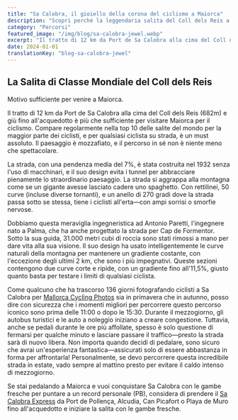 ```yaml
---
title: "Sa Calobra, il gioiello della corona del ciclismo a Maiorca"
description: "Scopri perché la leggendaria salita del Coll dels Reis a Sa Calobra è considerata uno dei migliori percorsi ciclisti del mondo e un'esperienza imperdibile per ogni ciclista su strada che visita Maiorca."
category: "Percorsi"
featured_image: "/img/blog/sa-calobra-jewel.webp"
excerpt: "Il tratto di 12 km da Port de Sa Calobra alla cima del Coll dels Reis compare regolarmente nella top 10 delle migliori salite del mondo per la maggior parte dei ciclisti. Scopri perché questa meraviglia ingegneristica è motivo sufficiente per visitare Maiorca."
date: 2024-01-01
translationKey: "blog-sa-calobra-jewel"
---
```


## La Salita di Classe Mondiale del Coll dels Reis

Motivo sufficiente per venire a Maiorca.

Il tratto di 12 km da Port de Sa Calobra alla cima del Coll dels Reis (682m) e giù fino all'acquedotto è più che sufficiente per visitare Maiorca per il ciclismo. Compare regolarmente nella top 10 delle salite del mondo per la maggior parte dei ciclisti, e per qualsiasi ciclista su strada, è un must assoluto. Il paesaggio è mozzafiato, e il percorso in sé non è niente meno che spettacolare.

La strada, con una pendenza media del 7%, è stata costruita nel 1932 senza l'uso di macchinari, e il suo design evita i tunnel per abbracciare pienamente lo straordinario paesaggio. La strada si aggrappa alla montagna come se un gigante avesse lasciato cadere uno spaghetto. Con rettilinei, 50 curve (incluse diverse tornanti), e un anello di 270 gradi dove la strada passa sotto se stessa, tiene i ciclisti all'erta—con ampi sorrisi o smorfie nervose.

Dobbiamo questa meraviglia ingegneristica ad Antonio Paretti, l'ingegnere nato a Palma, che ha anche progettato la strada per Cap de Formentor. Sotto la sua guida, 31.000 metri cubi di roccia sono stati rimossi a mano per dare vita alla sua visione. Il suo design ha usato intelligentemente le curve naturali della montagna per mantenere un gradiente costante, con l'eccezione degli ultimi 2 km, che sono i più impegnativi. Queste sezioni contengono due curve corte e ripide, con un gradiente fino all'11,5%, giusto quanto basta per testare i limiti di qualsiasi ciclista.

Come qualcuno che ha trascorso 136 giorni fotografando ciclisti a Sa Calobra per <a href="https://www.mallorcacyclingphotos.com/" target="_blank">Mallorca Cycling Photos</a> sia in primavera che in autunno, posso dire con sicurezza che i momenti migliori per percorrere questo percorso iconico sono prima delle 11:00 o dopo le 15:30. Durante il mezzogiorno, gli autobus turistici e le auto a noleggio iniziano a creare congestione. Tuttavia, anche se pedali durante le ore più affollate, spesso è solo questione di fermarsi per qualche minuto e lasciare passare il traffico—presto la strada sarà di nuovo libera. Non importa quando decidi di pedalare, sono sicuro che avrai un'esperienza fantastica—assicurati solo di essere abbastanza in forma per affrontarla! Personalmente, se devo percorrere questa incredibile strada in estate, vado sempre al mattino presto per evitare il caldo intenso di mezzogiorno.

Se stai pedalando a Maiorca e vuoi conquistare Sa Calobra con le gambe fresche per puntare a un record personale (PB), considera di prendere il <a href="https://mallorcacycleshuttle.company.site/products/Scheduled-Bike-Buses-c15728235" target="_blank">Sa Calobra Express</a> da Port de Pollença, Alcudia, Can Picafort o Playa de Muro fino all'acquedotto e iniziare la salita con le gambe fresche.
